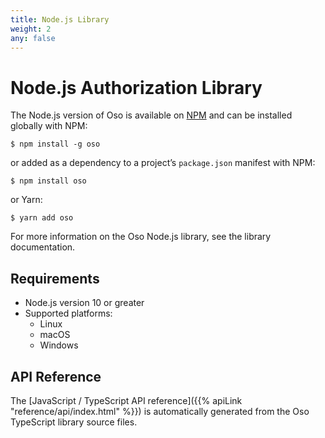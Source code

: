 ```yaml
---
title: Node.js Library
weight: 2
any: false
---
```


# Node.js Authorization Library

The Node.js version of Oso is available on
[NPM](https://www.npmjs.com/package/oso) and can be installed globally with
NPM:

```console
$ npm install -g oso
```

or added as a dependency to a project’s `package.json` manifest with NPM:

```console
$ npm install oso
```

or Yarn:

```console
$ yarn add oso
```

For more information on the Oso Node.js library, see the library documentation.

## Requirements

* Node.js version 10 or greater
* Supported platforms:
  * Linux
  * macOS
  * Windows

## API Reference

The [JavaScript / TypeScript API reference]({{% apiLink
"reference/api/index.html" %}}) is automatically generated from the Oso
TypeScript library source files.
